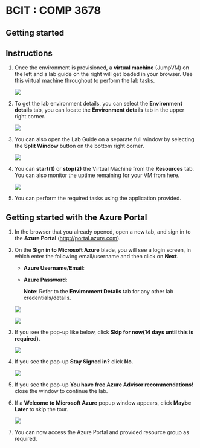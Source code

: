 # BCIT : COMP 3678

## Getting started

## Instructions

1. Once the environment is provisioned, a **virtual machine** (JumpVM) on the left and a lab guide on the right will get loaded in your browser. Use this virtual machine throughout to perform the lab tasks.

   ![](./images/image-001.png)

2. To get the lab environment details, you can select the **Environment details** tab, you can locate the **Environment details** tab in the upper right corner.
   
   ![](./images/image-002.png)

3. You can also open the Lab Guide on a separate full window by selecting the **Split Window** button on the bottom right corner.

   ![](./images/image-004.png)
   
4. You can **start(1)** or **stop(2)** the Virtual Machine from the **Resources** tab. You can also monitor the uptime remaining for your VM from here.

   ![](./images/image-005.png)
    
5. You can perform the required tasks using the application provided.

## Getting started with the Azure Portal

1. In the browser that you already opened, open a new tab, and sign in to the **Azure Portal** (<http://portal.azure.com>).

1. On the **Sign in to Microsoft Azure** blade, you will see a login screen, in which enter the following email/username and then click on **Next**.  

   * **Azure Username/Email**:  <inject key="AzureAdUserEmail"></inject> 
   * **Azure Password**:  <inject key="AzureAdUserPassword"></inject>

        **Note**: Refer to the **Environment Details** tab for any other lab credentials/details.
        
    ![](./images/image-006.png)
  
    ![](./images/image-007.png)
  
1. If you see the pop-up like below, click **Skip for now(14 days until this is required)**.

    ![](./images/skip-for-now.png)

1. If you see the pop-up **Stay Signed in?** click **No**.

    ![](./images/Sign-in-no.png)

1. If you see the pop-up **You have free Azure Advisor recommendations!** close the window to continue the lab. 

1. If a **Welcome to Microsoft Azure** popup window appears, click **Maybe Later** to skip the tour.
   
    ![](./images/image-009.png)

1. You can now access the Azure Portal and provided resource group as required.
